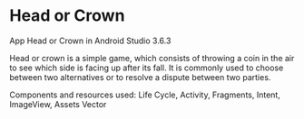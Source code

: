 # Head or Crown
App Head or Crown in Android Studio 3.6.3

Head or crown is a simple game, which consists of throwing a coin in the air to see which side is facing up after its fall. It is commonly used to choose between two alternatives or to resolve a dispute between two parties.

Components and resources used: Life Cycle, Activity, Fragments, Intent, ImageView, Assets Vector
